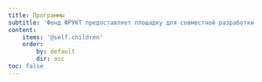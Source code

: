 ```yaml
---
title: Программы
subtitle: 'Фонд ФРУКТ предоставляет площадку для совместной разработки и реализации открытых социо-культурных программ, соответствующим его ценностям и миссии.'
content:
    items: '@self.children'
    order:
        by: default
        dir: asc
toc: false
---
```


